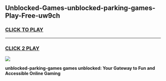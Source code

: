 
## Unblocked-Games-unblocked-parking-games-Play-Free-uw9ch
<h3>
<a href="https://premium76.site?title=unblocked-parking-games&ref=18A">CLICK TO PLAY</a></h3>
<hr>

<h3>
<a href="https://premium76.site?title=unblocked-parking-games&ref=18A">CLICK 2 PLAY</a>
  
</h3>

<a href="https://premium76.site?title=unblocked-parking-games&ref=18A"><img src="https://clearcache.store/games.png"></a>


**unblocked-parking-games games unblocked: Your Gateway to Fun and Accessible Online Gaming**
